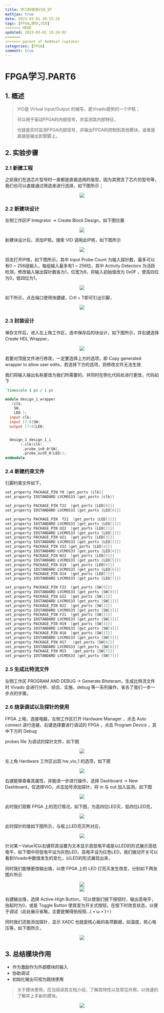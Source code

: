```yaml
---
title: 学习和使用VIO_IP
mathjax: true
date: 2023-03-01 19:15:24
tags: [FPGA,探针,VIO]
<<<<<<< HEAD
updated: 2023-03-01 19:24:02
=======
>>>>>>> parent of 4e04eaf (uptate)
categories: [FPGA]
comment: true
---
```

# FPGA学习.PART6

## 1. 概述

> VIO是 Virtual Input/Output 的缩写，是Vivado提供的一个IP核；
>
> 可以用于驱动FPGA的内部信号，并监测其内部特征，
>
> 也就是实时监测FPGA内部信号，并输出FPGA的控制到其他模块，或者是直接是输出到管脚上。

## 2. 实验步骤

### 2.1 新建工程

之前我们在选芯片型号时一直都是直接选用的版型，因为其预含了芯片的型号等，我们也可以直接通过筛选来进行选择，如下图所示；

<div align = "center"><img src="选择芯片.png"  width=""  height = "" /></div>

### 2.2 新建块设计

左侧工作区IP Integrator -> Create Block Design，如下图位置

<div align = "center"><img src="新建块设计.png"  width=""  height = "" /></div>

新建块设计后，添加IP核，搜索 VIO 调用此IP核，如下图所示

<div align = "center"><img src="调用VIO.png"  width=""  height = "" /></div>

双击打开IP核，如下图所示，其中 Input Probe Count 为输入探针数，最多可以有0 ~ 256组输入，每组输入最多有1 ~ 256位，其中 Activity Detectors 为活跃检测，修改输入输出探针数各为1，位宽为8，将输入初始值改为 0x0F ，使高四位为0，低四位为1，

<div align = "center"><img src="IP核参数.png"  width=""  height = "" /></div>

如下所示，点击端口使用快捷键，Crtl + T即可引出引脚，

<div align = "center"><img src="快捷键.png"  width=""  height = "" /></div>

### 2.3 封装设计

保存文件后，进入左上角工作区，选中保存后的块设计，如下图所示，并右键选择 Create HDL Wrapper，

<div align = "center"><img src="hdl_wrapper.png"  width=""  height = "" /></div>

若要对顶层文件进行修改，一定要选择上方的选项，即 Copy generated wrapper to allow user edits，若选择下方的选项，则修改文件无法生效.

我们将输入输出名称更改为我们所需要的，并同时在例化代码处进行更改，代码如下

```verilog
`timescale 1 ps / 1 ps

module design_1_wrapper
   (clk,
    SW,
    LED );
  input clk;
  input [7:0]SW;
  output [7:0]LED;


  design_1 design_1_i
       (.clk(clk),
        .probe_in0_0(SW),
        .probe_out0_0(LED));
endmodule
```

### 2.4 新建约束文件

引脚约束文件如下，

```verilog
set_property PACKAGE_PIN Y9 [get_ports {clk}]
set_property IOSTANDARD LVCMOS33 [get_ports {clk}]

set_property PACKAGE_PIN T22  [get_ports {LED[0]}]
set_property IOSTANDARD LVCMOS33 [get_ports {LED[0]}]

set_property PACKAGE_PIN  T21  [get_ports {LED[1]}]
set_property IOSTANDARD LVCMOS33 [get_ports {LED[1]}]
set_property PACKAGE_PIN U22  [get_ports {LED[2]}]
set_property IOSTANDARD LVCMOS33 [get_ports {LED[2]}]
set_property PACKAGE_PIN U21  [get_ports {LED[3]}]
set_property IOSTANDARD LVCMOS33 [get_ports {LED[3]}]
set_property PACKAGE_PIN V22 [get_ports {LED[4]}]
set_property IOSTANDARD LVCMOS33 [get_ports {LED[4]}]
set_property PACKAGE_PIN W22  [get_ports {LED[5]}]
set_property IOSTANDARD LVCMOS33 [get_ports {LED[5]}]
set_property PACKAGE_PIN U19  [get_ports {LED[6]}]
set_property IOSTANDARD LVCMOS33 [get_ports {LED[6]}]
set_property PACKAGE_PIN U14  [get_ports {LED[7]}]
set_property IOSTANDARD LVCMOS33 [get_ports {LED[7]}]

set_property PACKAGE_PIN F22  [get_ports {SW[0]}]
set_property IOSTANDARD LVCMOS33 [get_ports {SW[0]}]
set_property PACKAGE_PIN G22  [get_ports {SW[1]}]
set_property IOSTANDARD LVCMOS33 [get_ports {SW[1]}]
set_property PACKAGE_PIN H22  [get_ports {SW[2]}]
set_property IOSTANDARD LVCMOS33 [get_ports {SW[2]}]
set_property PACKAGE_PIN F21  [get_ports {SW[3]}]
set_property IOSTANDARD LVCMOS33 [get_ports {SW[3]}]
set_property PACKAGE_PIN H19  [get_ports {SW[4]}]
set_property IOSTANDARD LVCMOS33 [get_ports {SW[4]}]
set_property PACKAGE_PIN H18  [get_ports {SW[5]}]
set_property IOSTANDARD LVCMOS33 [get_ports {SW[5]}]
set_property PACKAGE_PIN H17   [get_ports {SW[6]}]
set_property IOSTANDARD LVCMOS33 [get_ports {SW[6]}]
set_property PACKAGE_PIN M15   [get_ports {SW[7]}]
set_property IOSTANDARD LVCMOS33 [get_ports {SW[7]}]
```

### 2.5 生成比特流文件

左侧工作区 PROGRAM AND DEBUG -> Generate Bitsteram，生成比特流文件时 Vivado 会进行分析、综合、实施、debug 等一系列操作，省去了我们一步一步点的步骤。

### 2.6 烧录调试以及探针的使用

FPGA 上电，连接电脑，左侧工作区打开 Hardware Manager ，点击 Auto connect 进行连接，右键选择要进行调试的 FPGA ，点击 Program Device ，其中下方的 Debug

 probes file 为调试的探针文件，如下图

<div align = "center"><img src="烧录调试.png"  width=""  height = "" /></div>

左上角 Hardware 工作区出现 hw_vio_1 的选项，如下图

<div align = "center"><img src="调试.png"  width=""  height = "" /></div>

右键能够查看其属性，并能进一步进行操作，选择 Dashboard -> New Dashboard，仅选择VIO，点击加号添加探针，将 in 与 out 加入监测，如下图

<div align = "center"><img src="添加探针.png"  width=""  height = "" /></div>

此时我们观察 FPGA 上的亮灯情况，如下图，为高四位LED灭，低四位LED亮，

<div align = "center"><img src="运行结果.jpg"  width=""  height = "" /></div>

此时探针的值如下图所示，与板上LED亮灭所对应，

<div align = "center"><img src="探针值.png"  width=""  height = "" /></div>

针对某一Value可以右键将其设置为文本显示高低电平或是以LED的形式展示高低电平，如下图中将低电平设为灰色LED，高电平设为红色LED，我们拨动开关可以看到Vivado中数值发生的变化，以LED的形式展现出来，

同时我们能够更改输出值，以使 FPGA 上的 LED 灯亮灭发生改变，分别如下两张图片所示

<div align = "center"><img src="LED显示电平.png"  width=""  height = "" /></div>

<div align = "center"><img src="更改输出值.jpg"  width=""  height = "" /></div>

右键输出值，选择 Active-High Button，可以使我们按下按钮时，输出高电平，抬起时为0，或是 Toggle Button 使其变为开关式按钮，在按下时改变状态，以便于调试（此处展示省略，主要是懒得拍视频…( •̀ ω •́ )✧）

同时我们还能添加探针，显示 XADC 也就是核心板的各项数据，如温度，核心电压等，如下图所示，

<div align = "center"><img src="显示核心板数据.png"  width=""  height = "" /></div>

## 3. 总结模块作用

+ 作为激励作为外部模块的输入
+ 协助调试
+ 初始化输出可视为跳线使用

> 关于模块使用，应当阅读其文档介绍，了解其特性以及常见作用，以快速的了解并上手新的模块。

<div align = "center"><img src="EMT.jpg"  width=""  height = "" /></div>
